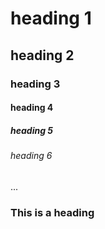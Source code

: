 # heading 1
## heading 2
### heading 3
#### heading 4
##### heading 5
###### heading 6

...
<h3> This is a heading</h3>
